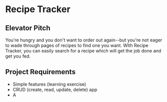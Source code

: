 Recipe Tracker
==============

Elevator Pitch
------------

You're hungry and you don't want to order out again--but you're not eager to
wade through pages of recipes to find one you want. With Recipe Tracker, you can
easily search for a recipe which will get the job done and get you fed.

Project Requirements
------------------
+ Simple features (learning exercise)
+ CRUD (create, read, update, delete) app
+ A


